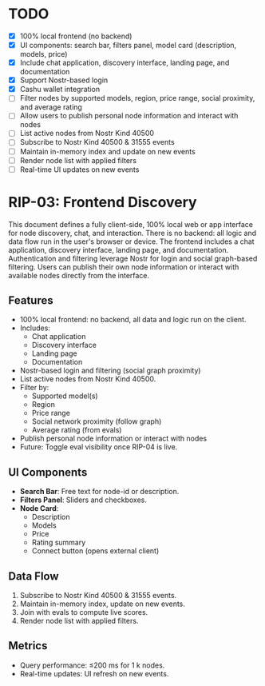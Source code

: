 # TODO

- [x] 100% local frontend (no backend)
- [x] UI components: search bar, filters panel, model card (description, models, price)
- [x] Include chat application, discovery interface, landing page, and documentation
- [x] Support Nostr-based login
- [x] Cashu wallet integration
- [ ] Filter nodes by supported models, region, price range, social proximity, and average rating
- [ ] Allow users to publish personal node information and interact with nodes
- [ ] List active nodes from Nostr Kind 40500
- [ ] Subscribe to Nostr Kind 40500 & 31555 events
- [ ] Maintain in-memory index and update on new events
- [ ] Render node list with applied filters
- [ ] Real-time UI updates on new events

# RIP-03: Frontend Discovery

This document defines a fully client-side, 100% local web or app interface for node discovery, chat, and interaction. There is no backend: all logic and data flow run in the user's browser or device. The frontend includes a chat application, discovery interface, landing page, and documentation. Authentication and filtering leverage Nostr for login and social graph-based filtering. Users can publish their own node information or interact with available nodes directly from the interface.

## Features

- 100% local frontend: no backend, all data and logic run on the client.
- Includes:
  - Chat application
  - Discovery interface
  - Landing page
  - Documentation
- Nostr-based login and filtering (social graph proximity)
- List active nodes from Nostr Kind 40500.
- Filter by:
  - Supported model(s)
  - Region
  - Price range
  - Social network proximity (follow graph)
  - Average rating (from evals)
- Publish personal node information or interact with nodes
- Future: Toggle eval visibility once RIP-04 is live.

## UI Components

- **Search Bar**: Free text for node-id or description.
- **Filters Panel**: Sliders and checkboxes.
- **Node Card**:
  - Description
  - Models
  - Price
  - Rating summary
  - Connect button (opens external client)

## Data Flow

1. Subscribe to Nostr Kind 40500 & 31555 events.
2. Maintain in-memory index, update on new events.
3. Join with evals to compute live scores.
4. Render node list with applied filters.

## Metrics

- Query performance: ≤200 ms for 1 k nodes.
- Real-time updates: UI refresh on new events.

